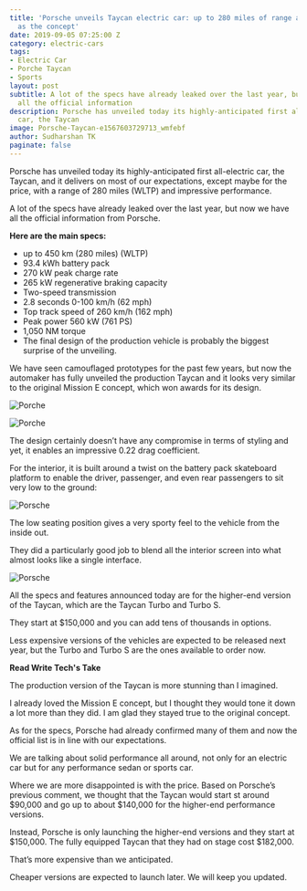 ```yaml
---
title: 'Porsche unveils Taycan electric car: up to 280 miles of range and as stunning
  as the concept'
date: 2019-09-05 07:25:00 Z
category: electric-cars
tags:
- Electric Car
- Porche Taycan
- Sports
layout: post
subtitle: A lot of the specs have already leaked over the last year, but now we have
  all the official information
description: Porsche has unveiled today its highly-anticipated first all-electric
  car, the Taycan
image: Porsche-Taycan-e1567603729713_wmfebf
author: Sudharshan TK
paginate: false
---
```


Porsche has unveiled today its highly-anticipated first all-electric car, the Taycan, and it delivers on most of our expectations, except maybe for the price, with a range of 280 miles (WLTP) and impressive performance.

A lot of the specs have already leaked over the last year, but now we have all the official information from Porsche.

**Here are the main specs:**


* up to 450 km (280 miles) (WLTP)
* 93.4 kWh battery pack
* 270 kW peak charge rate
* 265 kW regenerative braking capacity
* Two-speed transmission
* 2.8 seconds 0-100 km/h (62 mph)
* Top track speed of 260 km/h (162 mph)
* Peak power 560 kW (761 PS)
* 1,050 NM torque
* The final design of the production vehicle is probably the biggest surprise of the unveiling.

We have seen camouflaged prototypes for the past few years, but now the automaker has fully unveiled the production Taycan and it looks very similar to the original Mission E concept, which won awards for its design.

![Porche](https://res.cloudinary.com/read-write-tech/image/upload/v1567677443/image_from_ios_720-5_rvrfst.jpg "Taycan")

![Porche](https://res.cloudinary.com/read-write-tech/image/upload/v1567677479/porsche-taycan-3_yuuq9p.jpg "Taycan")

The design certainly doesn’t have any compromise in terms of styling and yet, it enables an impressive 0.22 drag coefficient.

For the interior, it is built around a twist on the battery pack skateboard platform to enable the driver, passenger, and even rear passengers to sit very low to the ground:

![Porsche](https://res.cloudinary.com/read-write-tech/image/upload/v1567677675/Porsche-Taycan-battery-pack-interior_stkmtp.jpg "Taycan")

The low seating position gives a very sporty feel to the vehicle from the inside out.

They did a particularly good job to blend all the interior screen into what almost looks like a single interface.

![Porsche](https://res.cloudinary.com/read-write-tech/image/upload/v1567677720/porsche-taycan-interior-seats_qey8nd.jpg "Interior")

All the specs and features announced today are for the higher-end version of the Taycan, which are the Taycan Turbo and Turbo S.

They start at $150,000 and you can add tens of thousands in options.

Less expensive versions of the vehicles are expected to be released next year, but the Turbo and Turbo S are the ones available to order now.

**Read Write Tech's Take**

The production version of the Taycan is more stunning than I imagined.

I already loved the Mission E concept, but I thought they would tone it down a lot more than they did. I am glad they stayed true to the original concept.

As for the specs, Porsche had already confirmed many of them and now the official list is in line with our expectations.

We are talking about solid performance all around, not only for an electric car but for any performance sedan or sports car.

Where we are more disappointed is with the price. Based on Porsche’s previous comment, we thought that the Taycan would start st around $90,000 and go up to about $140,000 for the higher-end performance versions.

Instead, Porsche is only launching the higher-end versions and they start at $150,000. The fully equipped Taycan that they had on stage cost $182,000.

That’s more expensive than we anticipated.

Cheaper versions are expected to launch later. We will keep you updated.
